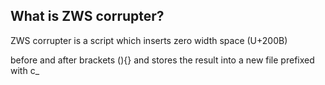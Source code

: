 ## What is ZWS corrupter?

ZWS corrupter is a script which inserts zero width space (U+200B) 

before and after brackets (){} and stores the result into a new file prefixed with c_
